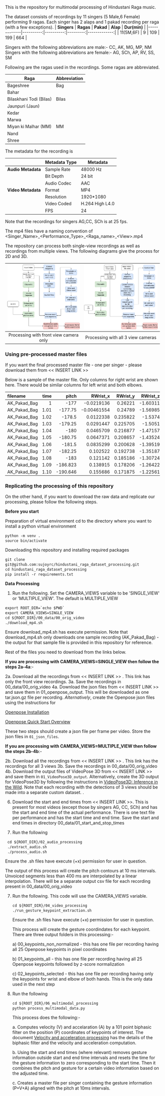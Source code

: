 This is the repository for multimodal processing of Hindustani Raga music. 

The dataset consists of recordings by 11 singers (5 Male,6 Female) performing 9 ragas. Each singer has 2 alaps and 1 pakad recording per raga (with a few exceptions). 
| **Singers** | **Ragas** | **Pakad** | **Alap** | **Dur(min)** |
|-------------|----------:|----------:|---------:|-------------:|
| 11(5M,6F)   |         9 |       109 |      199 |          664 |

Singers with the following abbreviations are male:-  CC, AK, MG, MP, NM\
Singers with the following abbreviations are female:- AG, SCh, AP, RV, SS, SM

Following are the ragas used in the recordings. Some ragas are abbreviated.

| **Raga**             | **Abbreviation**          |
|----------------------|--------------------|
| Bageshree      | Bag      |
| Bahar                |     |
| Bilaskhani Todi (Bilas) | Bilas  |
| Jaunpuri (Jaun)      |       |
| Kedar                |     |
| Marwa                |        |
| Miyan ki Malhar (MM) | MM    |
| Nand                 |     |
| Shree                |       |

The metadata for the recording is

|                     | **Metadata Type** | **Metadata**      |
|---------------------|-------------------|-------------------|
| **Audio Metadata**  | Sample Rate       | 48000 Hz          |
|                     | Bit Depth         | 24 bit            |
|                     | Audio Codec       | AAC               |
| **Video Metadata**  | Format            | MP4               |
|                     | Resolution        | 1920*1080         |
|                     | Video Coded       | H.264 High L4.0   |
|                     | FPS               | 24                |

Note that the recordings for singers AG,CC, SCh is at 25 fps.

The mp4 files have a naming convention of <Singer_Name\>\_\<Performance_Type\>\_\<Raga_name\>\_\<View\>.mp4

The repository can process both single-view recordings as well as recordings from multiple views. The following diagrams give the process for 2D and 3D.

| ![Processing with front view camera only](process2D.png) | ![Processing with all 3 views](Process3D.png) |
|:---:|:---:|
| Processing with front view camera only | Processing with all 3 view cameras |

### Using pre-processed master files

If you want the final processed master file - one per singer - please download them from << INSERT LINK >>

Below is a sample of the master file. Only columns for right wrist are shown here. There would be similar columns for left wrist and both elbows.

| filename     |   time |    pitch |    RWrist_x |   RWrist_y |   RWrist_z |   RWrist_vel_x |   RWrist_vel_y |   RWrist_vel_z |   RWrist_vel_3d |   RWrist_accl_x |   RWrist_accl_y |   RWrist_accl_z |   RWrist_accl_3d |
|:-------------|-------:|---------:|------------:|-----------:|-----------:|---------------:|---------------:|---------------:|----------------:|----------------:|----------------:|----------------:|-----------------:|
| AK_Pakad_Bag |   1    | -177     | -0.0219136  |   0.26221  |   -1.60311 |       -3.37435 |        2.05219 |       -4.45986 |         5.95719 |        -8.6343  |         2.04601 |        0.617001 |          8.89483 |
| AK_Pakad_Bag |   1.01 | -177.75  | -0.00461554 |   0.24789  |   -1.56985 |       -3.29045 |        2.02823 |       -4.44106 |         5.88759 |        -8.90824 |         2.0324  |       -0.399558 |          9.14588 |
| AK_Pakad_Bag |   1.02 | -178.5   |  0.0122338  |   0.235822 |   -1.5374  |       -3.2057  |        2.00511 |       -4.41154 |         5.81022 |        -9.15283 |         2.01253 |       -1.40199  |          9.47576 |
| AK_Pakad_Bag |   1.03 | -179.25  |  0.0291447  |   0.225705 |   -1.5051  |       -3.12038 |        1.98303 |       -4.37169 |         5.72546 |        -9.36834 |         1.98693 |       -2.38643  |          9.86959 |
| AK_Pakad_Bag |   1.04 | -180     |  0.0465709  |   0.216877 |   -1.47157 |       -3.03474 |        1.9622  |       -4.32196 |         5.63376 |        -9.55518 |         1.95621 |       -3.3492   |         10.3124  |
| AK_Pakad_Bag |   1.05 | -180.75  |  0.0647371  |   0.208657 |   -1.43524 |       -2.94903 |        1.94278 |       -4.26285 |         5.53562 |        -9.71388 |         1.92099 |       -4.28677  |         10.7901  |
| AK_Pakad_Bag |   1.06 | -181.5   |  0.0835299  |   0.200628 |   -1.39519 |       -2.86346 |        1.92492 |       -4.19491 |         5.43158 |        -9.84505 |         1.88193 |       -5.19583  |         11.29    |
| AK_Pakad_Bag |   1.07 | -182.25  |  0.102522   |   0.192738 |   -1.35187 |       -2.77824 |        1.90875 |       -4.11874 |         5.32222 |        -9.94939 |         1.8397  |       -6.07324  |         11.8008  |
| AK_Pakad_Bag |   1.08 | -183     |  0.121142   |   0.185186 |   -1.30724 |       -2.69356 |        1.89437 |       -4.03496 |         5.20814 |       -10.0277  |         1.79498 |       -6.91607  |         12.313   |
| AK_Pakad_Bag |   1.09 | -186.823 |  0.138915   |   0.178206 |   -1.26422 |       -2.60957 |        1.88183 |       -3.94418 |         5.08996 |       -10.0809  |         1.74846 |       -7.72163  |         12.8181  |
| AK_Pakad_Bag |   1.10  | -190.646 |  0.155686   |   0.171875 |   -1.22561 |       -2.52643 |        1.87118 |       -3.84703 |         4.96828 |       -10.1098  |         1.70081 |       -8.48741  |         13.3093  |

### Replicating the processing of this repository

On the other hand, if you want to download the raw data and replicate our processing, please follow the following steps.

**Before you start**

Preparation of virtual environment
cd to the directory where you want to install a python virtual environment
```
python -m venv .
source bin/activate
```
Downloading this repository and installing required packages
```
git clone git@github.com:sujoyrc/hindustani_raga_dataset_processing.git
cd hindustani_raga_dataset_processing
pip install -r requirements.txt
```
**Data Processing**

1. Run the following. Set the CAMERA_VIEWS variable to be 'SINGLE_VIEW' or 'MULTIPLE_VIEW'.  The default is MULTIPLE_VIEW
```
export ROOT_DIR=`echo $PWD`
export CAMERA_VIEWS=SINGLE_VIEW
cd ${ROOT_DIR}/00_data/00_orig_video
./download_mp4.sh
```
Ensure download_mp4.sh has execute permission. Note that download_mp4.sh only downloads one sample recording (AK_Pakad_Bag) - the output for that sample file is provided in this repository for reference. 

Rest of the files you need to download from the links below.

**If you are processing with CAMERA_VIEWS=SINGLE_VIEW then follow the steps 2a-4a**:-


2a. Download all the recordings from << INSERT LINK >> . This link has only the front view recordings.
3a. Save the recordings in 00_data/00_orig_video
4a. Download the json files from << INSERT LINK >> and save them in 01_openpose_output. This will be downloaded as one tar.json.gz file per recording.
  *Alternatively*, create the Openpose json files using the instructions for
   
 [Openpose Installation](https://github.com/CMU-Perceptual-Computing-Lab/openpose#installation)
   
 [Openpose Quick Start Overview](https://github.com/CMU-Perceptual-Computing-Lab/openpose#quick-start-overview)
   
These two steps should create a json file per frame per video. Store the json files in `01_json_files`.


**If you are processing with CAMERA_VIEWS=MULTIPLE_VIEW then follow the steps 2b-4b**:-

2b. Download all the recordings from << INSERT LINK >> . This link has the recordings for all 3 views
3b. Save the recordings in 00_data/00_orig_video
4b. Download the output files of VideoPose 3D from << INSERT LINK >> and save them in `01_VideoPose3D_output`. Alternatively, create the 3D output for VideoPose3D by following the instructions in [VideoPose3D: Inference in the Wild](https://github.com/facebookresearch/VideoPose3D/blob/main/INFERENCE.md). Note that each recording with the detections of 3 views should be made into a separate custom dataset.
.
   

6. Download the start and end times from << INSERT LINK >>. This is present for most videos (except those by singers AG, CC, SCh) and has the start and end time of the actual performance. There is one text file per performance and has the start time and end time.
   Save the start and end times in directory 00_data/01_start_and_stop_times

7. Run the following

  ```
   cd ${ROOT_DIR}/02_audio_processing
   ./extract_audio.sh
   ./process_audio.sh
   ```
  
   Ensure the .sh files have execute (+x) permission for user in question.

   The output of this process will create the pitch contours at 10 ms intervals. Unvoiced segments less than 400 ms are interpolated by a linear interpolation.
   There will be a separate output csv file for each recording present in 00_data/00_orig_video
   
7. Run the following. This code will use the CAMERA_VIEWS variable.
    ```
    cd ${ROOT_DIR}/04_video_processing
    ./run_gesture_keypoint_extraction.sh
    ```
   Ensure the .sh files have execute (+x) permission for user in question.


   This process will create the gesture coordindates for each keypoint.
   There are three output folders in this processing:-
   
   a) 00_keypoints_non_normalized - this has one file per recording having all 25 Openpose keypoints in pixel coordinates
   
   b) 01_keypoints_all - this has one file per recording having all 25 Openpose keypoints followed by z-score normalization
   
   c) 02_keypoints_selected - this has one file per recording having only the keypoints for wrist and elbow of both hands. This is the only data used in the next step

10. Run the following
     ```
     cd ${ROOT_DIR}/06_multimodal_processing
     python process_multimodal_data.py
     ```

     This process does the following:-
     
     a. Computes velocity (V) and accelaration (A) by a 101 point biphasic filter on the position (P) coordinates of keypoints of interest. The document [Velocity and acceleration processing](https://drive.google.com/file/d/1YmyQaPJNU_IZqVz9ztMsMjrFztecFcDp/view?usp=sharing) has the details of the biphasic filter and the velocity and acceleration computation.
     
     b. Using the start and end times (where relevant) removes gesture information outside start and end time intervals and resets the time for the gesture information to zero corresponding to the start time. Then it combines the pitch and gesture for a certain video information based on the adjusted time.
     
     c. Creates a master file per singer containing the gesture information (P+V+A) aligned with the pitch at 10ms intervals.
   
